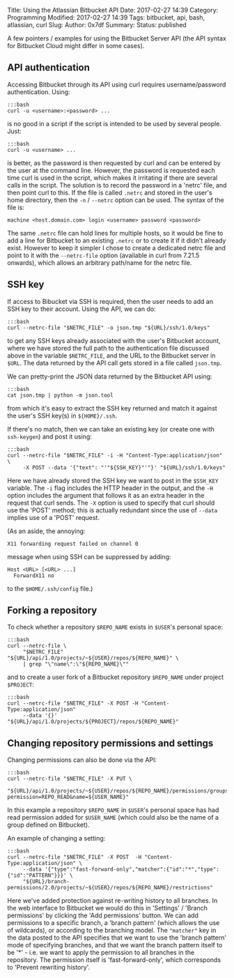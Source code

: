 Title: Using the Atlassian Bitbucket API
Date: 2017-02-27 14:39
Category: Programming
Modified: 2017-02-27 14:39
Tags: bitbucket, api, bash, atlassian, curl
Slug: 
Author: 0x7df
Summary: 
Status: published

A few pointers / examples for using the Bitbucket Server API (the API syntax
for Bitbucket Cloud might differ in some cases).

## API authentication

Accessing Bitbucket through its API using curl requires username/password
authentication. Using:

    :::bash
    curl -u <username>:<password> ...

is no good in a script if the script is intended to be used by several people.
Just:

    :::bash
    curl -u <username> ...

is better, as the password is then requested by curl and can be entered
by the user at the command line. However, the password is requested each time
curl is used in the script, which makes it irritating if there are several
calls in the script. The
solution is to record the password in a 'netrc' file, and then point curl to
this. If the file is called `.netrc` and stored in the user's home directory,
then the `-n` / `--netrc` option can be used. The syntax of the file is:

    machine <host.domain.com> login <username> password <password>

The same `.netrc` file can hold lines for multiple hosts, so it would be fine
to add a line for Bitbucket to an existing `.netrc` or to create it if it
didn't already exist. However to keep it simpler I chose to create a dedicated
netrc file and point to it with the `--netrc-file` option (available in curl
from 7.21.5 onwards), which allows an arbitrary path/name for the netrc file.

## SSH key

If access to Bibucket via SSH is required, then the user needs to add an SSH
key to their account. Using the API, we can do:

    :::bash
    curl --netrc-file "$NETRC_FILE" -o json.tmp "${URL}/ssh/1.0/keys"

to get any SSH keys already associated with the user's Bitbucket account,
where we have stored the full path to the authentication file discussed above
in the variable `$NETRC_FILE`, and the URL to the Bitbucket server in `$URL`.
The data returned by the API call gets stored in a file called `json.tmp`.

We can pretty-print the JSON data returned by the Bitbucket API using:

    :::bash
    cat json.tmp | python -m json.tool
    
from which it's easy to extract the SSH key returned and match it against the
user's SSH key(s) in `${HOME}/.ssh`.
    
If there's no match, then we can take an existing key (or create one with
`ssh-keygen`) and post it using:

    :::bash
    curl --netrc-file "$NETRC_FILE" -i -H "Content-Type:application/json" \
         -X POST --data '{"text": "'"${SSH_KEY}"'"}' "${URL}/ssh/1.0/keys"

Here we have already stored the SSH key we want to post in the `$SSH_KEY`
variable. The `-i` flag includes the HTTP header in the output, and the `-H`
option includes the argument that follows it as an extra header in the request
that curl sends. The `-X` option is used to specify that curl should use the
'POST' method; this is actually redundant since the use of `--data` implies
use of a 'POST' request.

(As an aside, the annoying:

    X11 forwarding request failed on channel 0

message when using SSH can be suppressed by adding:

    Host <URL> [<URL> ...]
      ForwardX11 no

to the `$HOME/.ssh/config` file.)

## Forking a repository

To check whether a repository `$REPO_NAME` exists in `$USER`'s personal space:

    :::bash
    curl --netrc-file \
         "$NETRC_FILE" "${URL}/api/1.0/projects/~${USER}/repos/${REPO_NAME}" \
         | grep "\"name\":\"${REPO_NAME}\""

and to create a user fork of a Bitbucket repository `$REPO_NAME` under project
`$PROJECT`:

    :::bash
    curl --netrc-file "$NETRC_FILE" -X POST -H "Content-Type:application/json"
         --data '{}' "${URL}/api/1.0/projects/${PROJECT}/repos/${REPO_NAME}"

## Changing repository permissions and settings

Changing permissions can also be done via the API:

    :::bash
    curl --netrc-file "$NETRC_FILE" -X PUT \
         "${URL}/api/1.0/projects/~${USER}/repos/${REPO_NAME}/permissions/groups?permission=REPO_READ&name=${USER_NAME}"

In this example a repository `$REPO_NAME` in `$USER`'s personal space has had
read permission added for `$USER_NAME` (which could also be the name of a
group defined on Bitbucket).

An example of changing a setting:

    :::bash
    curl --netrc-file "$NETRC_FILE" -X POST  -H "Content-Type:application/json" \
         --data '{"type":"fast-forward-only","matcher":{"id":"*","type":{"id":"PATTERN"}}}' \
         "${URL}/branch-permissions/2.0/projects/~${USER}/repos/${REPO_NAME}/restrictions"

Here we've added protection against re-writing history to all branches. In
the web interface to Bitbucket we would do this in 'Settings' / 'Branch
permissions' by clicking the 'Add permissions' button. We can add permissions
to a specific branch, a 'branch pattern' (which allows the use of wildcards),
or according to the branching model. The `"matcher"` key in the data posted to
the API specifies that we want to use the 'branch pattern' mode of specifying
branches, and that we want the branch pattern itself to be '*' - i.e. we want
to apply the permission to all branches in the repository. The permission
itself is 'fast-forward-only', which corresponds to 'Prevent rewriting
history'.
